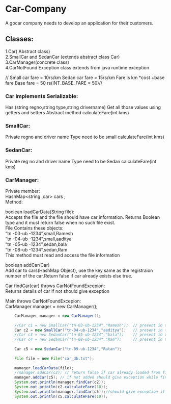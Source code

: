 # Car-Company

A gocar company needs to develop an application for their customers. 

## Classes:      

1.Car( Abstract class)    
2.SmallCar and SedanCar (extends abstract class Car)    
3.CarManager(concrete class)    
4.CarNotFound Exception class extends from java runtime exception    


// Small car fare = 10rs/km 
Sedan car fare = 15rs/km 
Fare is km *cost +base fare 
Base fare = 50 rs(INT_BASE_FARE = 50)// 
      
      
### Car implements Serializable:    
Has (string regno,string type,string drivername)  Get all those values using getters and setters 
Abstract method calculateFare(int kms)      
      
### SmallCar:       
Private regno and driver name 
Type need to be small
calculateFare(int kms)

### SedanCar:    
Private reg no and driver name 
Type need to be Sedan 
calculateFare(int kms)

### CarManager:
Private member:    
	HashMap<string ,car> cars ;     
Method:    

boolean loadCarData(String file):   
Accepts the file and the file should have car information. Returns Boolean type and it must return false when no such file exist.     
File Contains these objects:    
“tn -03-ub -1234”,small,Ramesh     
“tn -04-ub -1234”,small,aaditya    
“tn -05-ub -1234”,sedan,bala    
“tn -08-ub -1234”,sedan,Ram    
This method must read and access the file information    
   
boolean addCar(Car)      
Add car to  cars(HashMap Object), use the key same as the registraion number of the car.Return false if car already exists else true.    
    
Car findCar(car) throws CarNotFoundExcepion:    
Returns details of car if not should give exception     

Main throws CarNotFoundExcepion:     
CarManager manager = new CarManager();    
```java
	CarManager manager = new CarManager();
	
	//Car c1 = new SmallCar("tn-03-ub-1234","Ramesh");	// present in the file
	Car c2 = new SmallCar("tn-04-ub-1234","aaditya");	// present in the file
	//Car c3 = new SedanCar("tn-05-ub-1234","bala");	// present in the file
	//Car c4 = new SedanCar("tn-08-ub-1234","Ram");		// present in the file
	
	Car c5 = new SedanCar("tn-09-ub-1234","Ratan");
	
	File file = new File("car_db.txt");
	
	manager.loadCarData(file);
	//manager.addCar(c2); // return false if car already loaded from file to the HashMap object
	manager.addCar(c5); // if not added should give exception while finding c5
	System.out.println(manager.findCar(c2));
	System.out.println(c2.calculateFare(10));
	System.out.println(manager.findCar(c5));//should give exception if c5 not added
	System.out.println(c5.calculateFare(10));	
```
